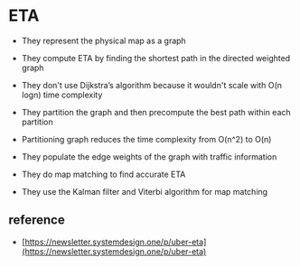 # ETA

- They represent the physical map as a graph

- They compute ETA by finding the shortest path in the directed weighted graph

- They don't use Dijkstra’s algorithm because it wouldn't scale with O(n logn) time complexity

- They partition the graph and then precompute the best path within each partition

- Partitioning graph reduces the time complexity from O(n^2) to O(n)

- They populate the edge weights of the graph with traffic information

- They do map matching to find accurate ETA

- They use the Kalman filter and Viterbi algorithm for map matching

## reference

- [https://newsletter.systemdesign.one/p/uber-eta](https://newsletter.systemdesign.one/p/uber-eta)
